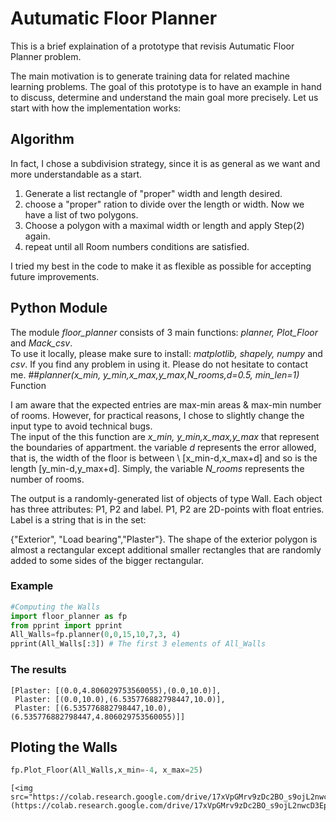 # Autumatic Floor Planner

This is a brief explaination of  a  prototype that revisis  Autumatic Floor Planner problem.

The main motivation is to generate training data for related machine learning problems. The goal of this prototype is to have an example in
hand to discuss, determine and understand the main goal more precisely. Let us start with how the implementation works:

## Algorithm

In fact, I chose a subdivision strategy, since it is as general as we want and more understandable as a start. 

1.   Generate a list rectangle of "proper" width and length desired.
2.   choose a "proper" ration to divide over the length or width. Now we have a list of two polygons.
3. Choose a polygon with a maximal width or length and apply Step(2) again.
4. repeat until all Room numbers conditions are satisfied. 

I tried my best in the code to make it as flexible as possible for accepting future improvements.

## Python Module
The module *floor_planner* consists of 3 main functions: *planner, Plot_Floor* and *Mack_csv*.  
 To use it locally, please make sure to install: *matplotlib, shapely, numpy* and *csv*. If you find any problem in using it. Please do not hesitate to contact me. 
##*planner(x_min, y_min,x_max,y_max,N_rooms,d=0.5, min_len=1)*  Function

I am aware that the expected entries are  max-min areas & max-min number of rooms. However, for practical reasons, I chose to slightly change the input type to avoid technical bugs.  
The input of the this function are  *x_min, y_min,x_max,y_max* that represent the boundaries of appartment. the variable *d*  represents the error allowed, that is, the width of the floor is between \\
[x_min-d,x_max+d] and so  is the length [y_min-d,y_max+d].
Simply, the variable *N_rooms* represents the number of rooms. 

The output is a randomly-generated list of objects of type Wall. Each object has three attributes: P1, P2 and label. P1, P2 are 2D-points with float entries. Label is a string that is in the set:

{"Exterior", "Load bearing","Plaster"}.
The shape of the exterior polygon is almost a rectangular except additional smaller rectangles that are randomly added to some sides of the bigger rectangular.




### Example


```Python
#Computing the Walls 
import floor_planner as fp 
from pprint import pprint
All_Walls=fp.planner(0,0,15,10,7,3, 4)
pprint(All_Walls[:3]) # The first 3 elements of All_Walls
```
### The results
```
[Plaster: [(0.0,4.806029753560055),(0.0,10.0)],
 Plaster: [(0.0,10.0),(6.535776882798447,10.0)],
 Plaster: [(6.535776882798447,10.0),(6.535776882798447,4.806029753560055)]]
```
## Ploting the Walls
```Python
fp.Plot_Floor(All_Walls,x_min=-4, x_max=25)
```

```
[<img src="https://colab.research.google.com/drive/17xVpGMrv9zDc2BO_s9ojL2nwcD3EpJb6#scrollTo=h4Mv8AZeBOHT&line=1&uniqifier=1">](https://colab.research.google.com/drive/17xVpGMrv9zDc2BO_s9ojL2nwcD3EpJb6#scrollTo=h4Mv8AZeBOHT&line=1&uniqifier=1)

```
